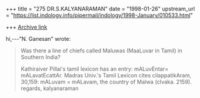 +++
title = "275 DR.S.KALYANARAMAN"
date = "1998-01-26"
upstream_url = "https://list.indology.info/pipermail/indology/1998-January/010533.html"

+++
[Archive link](https://list.indology.info/pipermail/indology/1998-January/010533.html)

hi,---"N. Ganesan"  wrote:
>
> Was there a line of chiefs called Maluwas (MaaLuvar in Tamil)
> in Southern India?
>
> Kathiraiver Pillai's tamil lexicon has an entry: mALuvEntar=
mALavatEcattAr. Madras Univ.'s Tamil Lexicon cites cilappatikAram,
30,159: mALuvam = mALavam, the country of Malwa (cIvaka. 2159).
regards,
kalyanaraman



